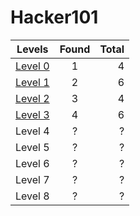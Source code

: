 # Hacker101

| Levels        | Found   | Total |
| ------------- |:-------:| -----:|
| [Level 0](https://github.com/Isopach/Hacker101/blob/master/level0.md)      | 1        |   4   |
| [Level 1](https://github.com/Isopach/Hacker101/blob/master/level1.md)       | 2        |   6   |
| [Level 2](https://github.com/Isopach/Hacker101/blob/master/level2.md)       | 3        |   4   |
| [Level 3](https://github.com/Isopach/Hacker101/blob/master/level3.md)       |    4     |   6   |
| Level 4      | ?        |   ?   |
| Level 5      | ?        |   ?   |
| Level 6      | ?        |   ?   |
| Level 7      | ?        |   ?   |
| Level 8      | ?        |   ?   |
